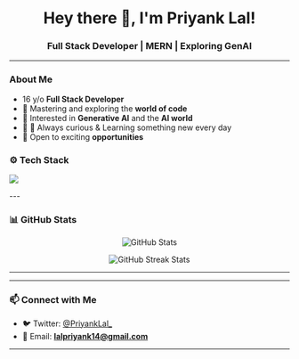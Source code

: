 <h1 align="center">Hey there 👋, I'm Priyank Lal!</h1>
<h3 align="center">Full Stack Developer | MERN | Exploring GenAI</h3>

---

###  About Me
- 16 y/o  **Full Stack Developer**
- 🧠 Mastering and exploring the **world of code**
- 🤖 Interested in **Generative AI** and the **AI world**
- 🚀 🌱 Always curious & Learning something new every day
- 💼 Open to exciting **opportunities**


### ⚙️ Tech Stack
<p align="left">
  <img src="https://skillicons.dev/icons?i=html,css,js,typescript,react,nextjs,nodejs,express,mongodb,bootstrap,tailwind,shadcn,postman,git,github,vercel,openai,socketio" />
</p>
---

### 📊 GitHub Stats
<p align="center">
  <img src="https://github-readme-stats.vercel.app/api?username=Priyank-Lal&show_icons=true&theme=radical" alt="GitHub Stats" />
</p>

<p align="center">
  <img src="https://github-readme-streak-stats.herokuapp.com/?user=priyanklal&theme=radical" alt="GitHub Streak Stats" />
</p>

---

---

### 📫 Connect with Me
- 🐦 Twitter: [@PriyankLal_](https://twitter.com/PriyankLal_)  
- 📧 Email: **lalpriyank14@gmail.com**

---
